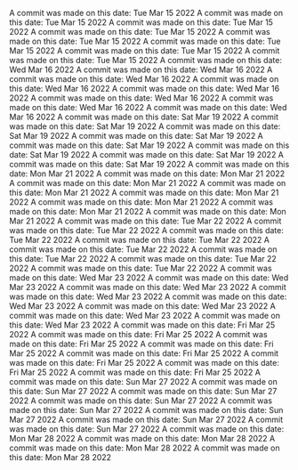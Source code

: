 A commit was made on this date: Tue Mar 15 2022
A commit was made on this date: Tue Mar 15 2022
A commit was made on this date: Tue Mar 15 2022
A commit was made on this date: Tue Mar 15 2022
A commit was made on this date: Tue Mar 15 2022
A commit was made on this date: Tue Mar 15 2022
A commit was made on this date: Tue Mar 15 2022
A commit was made on this date: Tue Mar 15 2022
A commit was made on this date: Wed Mar 16 2022
A commit was made on this date: Wed Mar 16 2022
A commit was made on this date: Wed Mar 16 2022
A commit was made on this date: Wed Mar 16 2022
A commit was made on this date: Wed Mar 16 2022
A commit was made on this date: Wed Mar 16 2022
A commit was made on this date: Wed Mar 16 2022
A commit was made on this date: Wed Mar 16 2022
A commit was made on this date: Sat Mar 19 2022
A commit was made on this date: Sat Mar 19 2022
A commit was made on this date: Sat Mar 19 2022
A commit was made on this date: Sat Mar 19 2022
A commit was made on this date: Sat Mar 19 2022
A commit was made on this date: Sat Mar 19 2022
A commit was made on this date: Sat Mar 19 2022
A commit was made on this date: Sat Mar 19 2022
A commit was made on this date: Mon Mar 21 2022
A commit was made on this date: Mon Mar 21 2022
A commit was made on this date: Mon Mar 21 2022
A commit was made on this date: Mon Mar 21 2022
A commit was made on this date: Mon Mar 21 2022
A commit was made on this date: Mon Mar 21 2022
A commit was made on this date: Mon Mar 21 2022
A commit was made on this date: Mon Mar 21 2022
A commit was made on this date: Tue Mar 22 2022
A commit was made on this date: Tue Mar 22 2022
A commit was made on this date: Tue Mar 22 2022
A commit was made on this date: Tue Mar 22 2022
A commit was made on this date: Tue Mar 22 2022
A commit was made on this date: Tue Mar 22 2022
A commit was made on this date: Tue Mar 22 2022
A commit was made on this date: Tue Mar 22 2022
A commit was made on this date: Wed Mar 23 2022
A commit was made on this date: Wed Mar 23 2022
A commit was made on this date: Wed Mar 23 2022
A commit was made on this date: Wed Mar 23 2022
A commit was made on this date: Wed Mar 23 2022
A commit was made on this date: Wed Mar 23 2022
A commit was made on this date: Wed Mar 23 2022
A commit was made on this date: Wed Mar 23 2022
A commit was made on this date: Fri Mar 25 2022
A commit was made on this date: Fri Mar 25 2022
A commit was made on this date: Fri Mar 25 2022
A commit was made on this date: Fri Mar 25 2022
A commit was made on this date: Fri Mar 25 2022
A commit was made on this date: Fri Mar 25 2022
A commit was made on this date: Fri Mar 25 2022
A commit was made on this date: Fri Mar 25 2022
A commit was made on this date: Sun Mar 27 2022
A commit was made on this date: Sun Mar 27 2022
A commit was made on this date: Sun Mar 27 2022
A commit was made on this date: Sun Mar 27 2022
A commit was made on this date: Sun Mar 27 2022
A commit was made on this date: Sun Mar 27 2022
A commit was made on this date: Sun Mar 27 2022
A commit was made on this date: Sun Mar 27 2022
A commit was made on this date: Mon Mar 28 2022
A commit was made on this date: Mon Mar 28 2022
A commit was made on this date: Mon Mar 28 2022
A commit was made on this date: Mon Mar 28 2022
